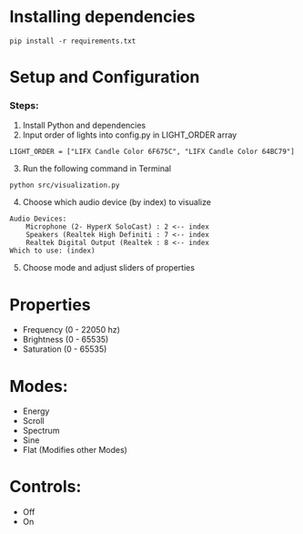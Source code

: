 # Installing dependencies
```
pip install -r requirements.txt
```

# Setup and Configuration
### Steps:
1. Install Python and dependencies
2. Input order of lights into config.py in LIGHT_ORDER array
```
LIGHT_ORDER = ["LIFX Candle Color 6F675C", "LIFX Candle Color 64BC79"]
```
3. Run the following command in Terminal
```
python src/visualization.py
```
4. Choose which audio device (by index) to visualize
```
Audio Devices:
    Microphone (2- HyperX SoloCast) : 2 <-- index
    Speakers (Realtek High Definiti : 7 <-- index
    Realtek Digital Output (Realtek : 8 <-- index
Which to use: (index)
```
5. Choose mode and adjust sliders of properties

# Properties
* Frequency (0 - 22050 hz)
* Brightness (0 - 65535)
* Saturation (0 - 65535)
# Modes:
* Energy
* Scroll
* Spectrum
* Sine
* Flat (Modifies other Modes)
# Controls:
* Off
* On
